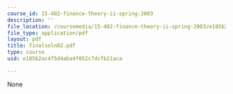 ```yaml
---
course_id: 15-402-finance-theory-ii-spring-2003
description: ''
file_location: /coursemedia/15-402-finance-theory-ii-spring-2003/e185b2ac4f5d4aba4f052c7dcfb21aca_finalsoln02.pdf
file_type: application/pdf
layout: pdf
title: finalsoln02.pdf
type: course
uid: e185b2ac4f5d4aba4f052c7dcfb21aca

---
```

None